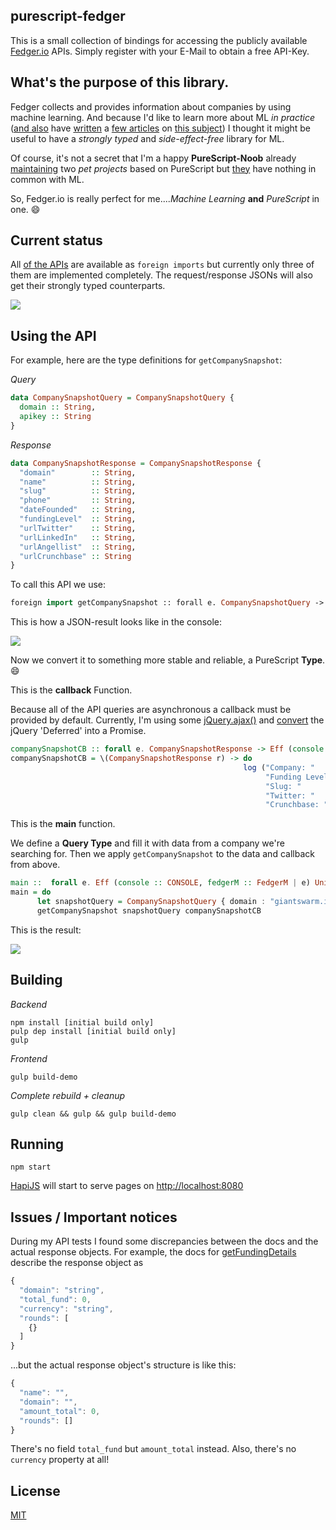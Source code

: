 ## purescript-fedger

This is a small collection of bindings for accessing the publicly available <a href="https://fedger.io/" target="_blank">Fedger.io</a> APIs.
Simply register with your E-Mail to obtain a free API-Key.

## What's the purpose of this library.

Fedger collects and provides information about companies by using machine learning. And because I'd like to learn more about ML *in practice* (<a href="http://blog.brakmic.com/data-science-for-losers-part-4-machine-learning/">and also</a> have <a href="http://blog.brakmic.com/data-science-for-losers-part-6-azure-ml/">written</a> a <a href="http://blog.brakmic.com/data-science-for-losers-part-6-azure-ml/">few articles</a>
on <a href="http://blog.brakmic.com/data-science-for-losers-part-7-using-azure-ml">this subject</a>) I thought it might be useful to have a *strongly typed* and *side-effect-free* library for ML.

Of course, it's not a secret that I'm a happy **PureScript-Noob** already <a href="https://github.com/brakmic/purescript-ractive">maintaining</a> two *pet projects* based on PureScript but <a href="https://github.com/brakmic/purescript-redux">they</a> have nothing in common with ML.

So, Fedger.io is really perfect for me....*Machine Learning* **and** *PureScript* in one. :smile:

## Current status

All <a href="https://dev.fedger.io/docs" target="_blank">of the APIs</a> are available as `foreign imports` but currently only three of them are implemented completely.
The request/response JSONs will also get their strongly typed counterparts.

<img src="http://fs5.directupload.net/images/160122/6m5fgiv9.png">

## Using the API

For example, here are the type definitions for `getCompanySnapshot`:

*Query*

```haskell
data CompanySnapshotQuery = CompanySnapshotQuery {
  domain :: String,
  apikey :: String
}
```

*Response*

```haskell
data CompanySnapshotResponse = CompanySnapshotResponse {
  "domain"        :: String,
  "name"          :: String,
  "slug"          :: String,
  "phone"         :: String,
  "dateFounded"   :: String,
  "fundingLevel"  :: String,
  "urlTwitter"    :: String,
  "urlLinkedIn"   :: String,
  "urlAngellist"  :: String,
  "urlCrunchbase" :: String
}
```

To call this API we use:

```haskell
foreign import getCompanySnapshot :: forall e. CompanySnapshotQuery -> (CompanySnapshotResponse -> Eff e Unit) -> FedgerEff Unit
```

This is how a JSON-result looks like in the console:


<img src="http://fs5.directupload.net/images/160122/hrssqbir.png">

Now we convert it to something more stable and reliable, a PureScript **Type**. :smile:

This is the **callback** Function.

Because all of the API queries are asynchronous a callback must be provided by default. Currently,
I'm using some <a href="http://api.jquery.com/jquery.ajax/" target="_blank">jQuery.ajax()</a> and <a href="http://www.html5rocks.com/en/tutorials/es6/promises/?redirect_from_locale=de#toc-lib-compatibility" target="_blank">convert</a> the jQuery 'Deferred' into a Promise.

```haskell
companySnapshotCB :: forall e. CompanySnapshotResponse -> Eff (console :: CONSOLE | e) Unit
companySnapshotCB = \(CompanySnapshotResponse r) -> do
                                                    log ("Company: "       ++ r.name          ++ "\r\n" ++
                                                         "Funding Level: " ++ r.fundingLevel  ++ "\r\n" ++
                                                         "Slug: "          ++ r.slug          ++ "\r\n" ++
                                                         "Twitter: "       ++ r.urlTwitter    ++ "\r\n" ++
                                                         "Crunchbase: "    ++ r.urlCrunchbase ++ "\r\n")
```

This is the **main** function.

We define a **Query Type** and fill it with data from a company we're searching for. Then we apply `getCompanySnapshot` to the data and callback from above.

```haskell
main ::  forall e. Eff (console :: CONSOLE, fedgerM :: FedgerM | e) Unit
main = do
      let snapshotQuery = CompanySnapshotQuery { domain : "giantswarm.io", apikey : YOUR_API_KEY_HERE }
      getCompanySnapshot snapshotQuery companySnapshotCB
```

This is the result:

<img src="http://fs5.directupload.net/images/160122/acqut34b.png">

## Building

*Backend*

```shell
npm install [initial build only]
pulp dep install [initial build only]
gulp
```

*Frontend*

```shell
gulp build-demo
```

*Complete rebuild + cleanup*

```shell
gulp clean && gulp && gulp build-demo
```

## Running

```shell
npm start
```

<a href="http://hapijs.com/" target="_blank">HapiJS</a> will start to serve pages on <a href="http://localhost:8080">http://localhost:8080</a>

## Issues / Important notices

During my API tests I found some discrepancies between the docs and the actual response objects. For example, the docs for <a href="https://dev.fedger.io/docs/#!/company/get_company_company_domain_funding_details" target="_blank">getFundingDetails</a> describe the
response object as

```javascript
{
  "domain": "string",
  "total_fund": 0,
  "currency": "string",
  "rounds": [
    {}
  ]
}
```

...but the actual response object's structure is like this:

```javascript
{
  "name": "",
  "domain": "",
  "amount_total": 0,
  "rounds": []
}
```

There's no field `total_fund` but `amount_total` instead. Also, there's no `currency` property at all!

## License
<a href="https://github.com/brakmic/purescript-fedger/blob/master/LICENSE">MIT</a>